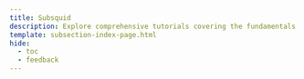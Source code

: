 ```yaml
---
title: Subsquid
description: Explore comprehensive tutorials covering the fundamentals and advanced techniques for indexing data on your Tanssi Substrate or EVM network with Subsquid.
template: subsection-index-page.html
hide:
  - toc
  - feedback
---
```

